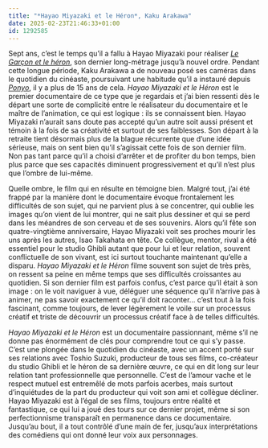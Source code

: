 ```yaml
---
title: "*Hayao Miyazaki et le Héron*, Kaku Arakawa"
date: 2025-02-23T21:46:33+01:00
id: 1292585 
---
```


Sept ans, c’est le temps qu’il a fallu à Hayao Miyazaki pour réaliser [*Le Garçon et le héron*](https://nicolasfurno.fr/film/garcon-heron-miyazaki/), son dernier long-métrage jusqu’à nouvel ordre. Pendant cette longue période, Kaku Arakawa a de nouveau posé ses caméras dans le quotidien du cinéaste, poursuivant une habitude qu’il a instauré depuis [*Ponyo*](https://voiretmanger.fr/ponyo-sur-la-falaise-miyazaki/), il y a  plus de 15 ans de cela. *Hayao Miyazaki et le Héron* est le premier documentaire de ce type que je regardais et j’ai bien ressenti dès le départ une sorte de complicité entre le réalisateur du documentaire et le maître de l’animation, ce qui est logique : ils se connaissent bien. Hayao Miyazaki n’aurait sans doute pas accepté qu’un autre soit aussi présent et témoin à la fois de sa créativité et surtout de ses faiblesses. Son départ à la retraite tient désormais plus de la blague récurrente que d’une idée sérieuse, mais on sent bien qu’il s’agissait cette fois de son dernier film. Non pas tant parce qu’il a choisi d’arrêter et de profiter du bon temps, bien plus parce que ses capacités diminuent progressivement et qu’il n’est plus que l’ombre de lui-même.

Quelle ombre, le film qui en résulte en témoigne bien. Malgré tout, j’ai été frappé par la manière dont le documentaire évoque frontalement les difficultés de son sujet, qui ne parvient plus à se concentrer, qui oublie les images qu’on vient de lui montrer, qui ne sait plus dessiner et qui se perd dans les méandres de son cerveau et de ses souvenirs. Alors qu’il fête son quatre-vingtième anniversaire, Hayao Miyazaki voit ses proches mourir les uns après les autres, Isao Takahata en tête. Ce collègue, mentor, rival a été essentiel pour le studio Ghibli autant que pour lui et leur relation, souvent conflictuelle de son vivant, est ici surtout touchante maintenant qu’elle a disparu. *Hayao Miyazaki et le Héron* filme souvent son sujet de très près, on ressent sa peine en même temps que ses difficultés croissantes au quotidien. Si son dernier film est parfois confus, c’est parce qu’il était à son image : on le voit naviguer à vue, déléguer une séquence qu’il n’arrive pas à animer, ne pas savoir exactement ce qu’il doit raconter… c’est tout à la fois fascinant, comme toujours, de lever légèrement le voile sur un processus créatif et triste de découvrir un processus créatif face à de telles difficultés.

*Hayao Miyazaki et le Héron* est un documentaire passionnant, même s’il ne donne pas énormément de clés pour comprendre tout ce qui s’y passe. C’est une plongée dans le quotidien du cinéaste, avec un accent porté sur ses relations avec Toshio Suzuki, producteur de tous ses films, co-créateur du studio Ghibli et le héron de sa dernière œuvre, ce qui en dit long sur leur relation tant professionnelle que personnelle. C’est de l’amour vache et le respect mutuel est entremêlé de mots parfois acerbes, mais surtout d’inquiétudes de la part du producteur qui voit son ami et collègue décliner. Hayao Miyazaki est à l’égal de ses films, toujours entre réalité et fantastique, ce qui lui a joué des tours sur ce dernier projet, même si son perfectionnisme transparaît en permanence dans ce documentaire. Jusqu’au bout, il a tout contrôlé d’une main de fer, jusqu’aux interprétations des comédiens qui ont donné leur voix aux personnages. 

